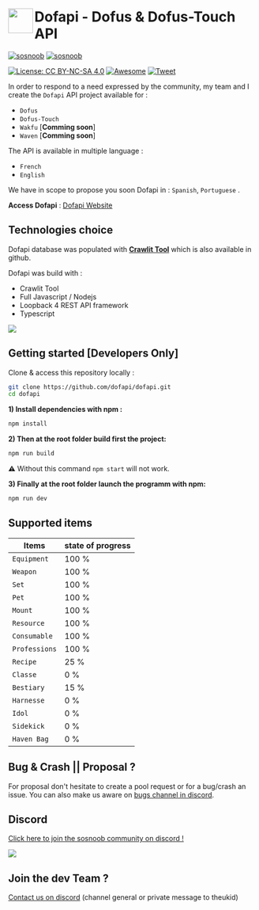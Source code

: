 

# <a href="url"><img src="https://raw.githubusercontent.com/dofapi/crawlit-dofus-encyclopedia-parser/master/assets/favicon.ico" align="left" height="50" width="50" ></a>Dofapi - Dofus & Dofus-Touch API
[![sosnoob](https://raw.githubusercontent.com/raczak/crawlit-dofus-encyclopedia-parser/master/assets/buildwithlove.png)](https://www.sosnoob.com)
[![sosnoob](https://raw.githubusercontent.com/raczak/crawlit-dofus-encyclopedia-parser/master/assets/buymecoffee.png)](https://www.paypal.me/sosnoob)

[![License: CC BY-NC-SA 4.0](https://img.shields.io/badge/License-CC%20BY--NC--SA%204.0-lightgrey.svg)](https://creativecommons.org/licenses/by-nc-sa/4.0/)
[![Awesome](https://cdn.rawgit.com/sindresorhus/awesome/d7305f38d29fed78fa85652e3a63e154dd8e8829/media/badge.svg)](https://github.com/sindresorhus/awesome)
[![Tweet](https://img.shields.io/twitter/url/http/shields.io.svg?style=social)](https://twitter.com/intent/tweet?text=Get+all+Dofus+%26+Dofus-Touch+encyclopedia+in+one+click+%21+Use+data+provided+by+the+tool+to+create+your+apps+and+APIs+%3AD&url=https://github.com/raczak/crawlit-dofus-encyclopedia-parser&via=sosnoobi&hashtags=sosnoob,DOFUSTouch,dofusbook,DOFUS,developers)

In order to respond to a need expressed by the community, my team and I create the `Dofapi` API project available for : </br>
- `Dofus`
- `Dofus-Touch` 
- `Wakfu` [**Comming soon**]
- `Waven` [**Comming soon**]

The API is available in multiple language :
- `French`
- `English`

We have in scope to propose you soon Dofapi in : `Spanish`, `Portuguese` .

**Access Dofapi** : [Dofapi Website](https://dofapi.fr)



## Technologies choice

Dofapi database was populated with [**Crawlit Tool**](https://github.com/dofapi/crawlit-dofus-encyclopedia-parser) which is also available in github.

Dofapi was build with  :

- Crawlit Tool
- Full Javascript / Nodejs
- Loopback 4 REST API framework
- Typescript

![](https://raw.githubusercontent.com/raczak/crawlit-dofus-encyclopedia-parser/master/assets/node-js.png)

## Getting started [Developers Only]
Clone & access this repository locally :

``` bash
git clone https://github.com/dofapi/dofapi.git
cd dofapi
```

**1) Install dependencies with npm :**

``` bash
npm install
```
**2) Then at the root folder build first the project:**

``` bash
npm run build
```
**:warning:** Without this command `npm start` will not work.

**3) Finally at the root folder launch the programm with npm:**

``` bash
npm run dev
```

## Supported items
| Items       | state of progress        |
| ------------- |:-------------|
| `Equipment`     | 100 %  |
| `Weapon`    | 100 % |
| `Set` | 100 % |
| `Pet` | 100 % |
| `Mount` | 100 % |
| `Resource` | 100 % |
| `Consumable` | 100 % |
| `Professions` | 100 % |
| `Recipe` | 25 % |
| `Classe` | 0 % |
| `Bestiary` | 15 % |
| `Harnesse` | 0 % |
| `Idol` | 0 % |
| `Sidekick` | 0 % |
| `Haven Bag` | 0 % |

## Bug & Crash || Proposal ?
For proposal don't hesitate to create a pool request or for a bug/crash an issue. You can also make us aware on [bugs channel in discord](http://discord.dofapi.fr).

## Discord
[Click here to join the sosnoob community on discord !](http://discord.dofapi.fr)

[<img src="https://raw.githubusercontent.com/raczak/crawlit-dofus-encyclopedia-parser/master/assets/discord-Logo.jpg">](http://discord.dofapi.fr)


## Join the dev Team ?
[Contact us on discord](http://discord.dofapi.fr) (channel general or private message to theukid)
